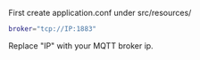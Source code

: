 First create application.conf under src/resources/
```sh
broker="tcp://IP:1883"
```
Replace "IP" with your MQTT broker ip.